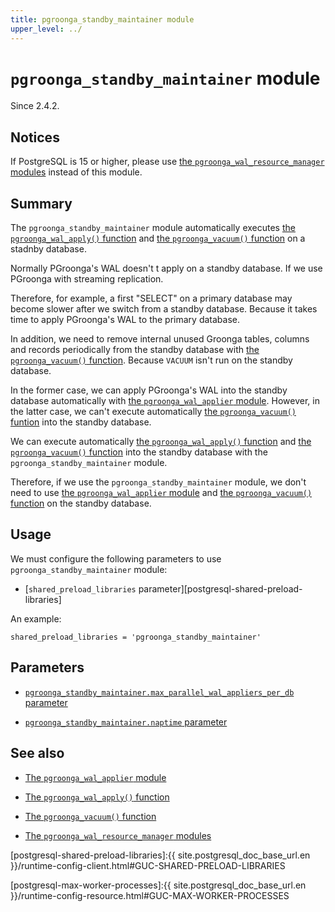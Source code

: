 ```yaml
---
title: pgroonga_standby_maintainer module
upper_level: ../
---
```


# `pgroonga_standby_maintainer` module

Since 2.4.2.

## Notices

If PostgreSQL is 15 or higher, please use [the `pgroonga_wal_resource_manager` modules][pgroonga-wal-resource-manager] instead of this module.

## Summary

The `pgroonga_standby_maintainer` module automatically executes [the `pgroonga_wal_apply()` function][pgroonga-wal-apply] and [the `pgroonga_vacuum()` function][pgroonga-vacuum] on a stadnby database.

Normally PGroonga's WAL doesn't t apply on a standby database.
If we use PGroonga with streaming replication.

Therefore, for example, a first \"SELECT\" on a primary database may become slower after we switch from a standby database. Because it takes time to apply PGroonga's WAL to the primary database.

In addition, we need to remove internal unused Groonga tables, columns and records periodically from the standby database with [the `pgroonga_vacuum()` function][pgroonga-vacuum]. Because `VACUUM` isn't run on the standby database.

In the former case, we can apply PGroonga's WAL into the standby database automatically with [the `pgroonga_wal_applier` module][pgroonga-wal-applier]. However, in the latter case, we can't execute automatically [the `pgroonga_vacuum()` funtion][pgroonga-vacuum] into the standby database.

We can execute automatically [the `pgroonga_wal_apply()` function][pgroonga-wal-apply] and [the `pgroonga_vacuum()` function][pgroonga-vacuum] into the standby database with the `pgroonga_standby_maintainer` module.

Therefore, if we use the `pgroonga_standby_maintainer` module, we don't need to use [the `pgroonga_wal_applier` module][pgroonga-wal-applier] and [the `pgroonga_vacuum()` function][pgroonga-vacuum] on the standby database.

## Usage

We must configure the following parameters to use `pgroonga_standby_maintainer` module:

  * [`shared_preload_libraries` parameter][postgresql-shared-preload-libraries]

An example:

```text
shared_preload_libraries = 'pgroonga_standby_maintainer'
```

## Parameters

  * [`pgroonga_standby_maintainer.max_parallel_wal_appliers_per_db` parameter][pgroonga-standby-maintainer-max-parallel-wal-appliers-per-db]

  * [`pgroonga_standby_maintainer.naptime` parameter][pgroonga-standby-maintainer-naptime]

## See also

  * [The `pgroonga_wal_applier` module][pgroonga-wal-applier]
  * [The `pgroonga_wal_apply()` function][pgroonga-wal-apply]
  * [The `pgroonga_vacuum()` function][pgroonga-vacuum]

  * [The `pgroonga_wal_resource_manager` modules][pgroonga-wal-resource-manager]

[pgroonga-wal-applier]:./pgroonga-wal-applier.html
[pgroonga-wal-apply]:../functions/pgroonga-wal-apply.html
[pgroonga-vacuum]:../functions/pgroonga-vacuum.html

[postgresql-shared-preload-libraries]:{{ site.postgresql_doc_base_url.en }}/runtime-config-client.html#GUC-SHARED-PRELOAD-LIBRARIES

[postgresql-max-worker-processes]:{{ site.postgresql_doc_base_url.en }}/runtime-config-resource.html#GUC-MAX-WORKER-PROCESSES

[pgroonga-standby-maintainer-max-parallel-wal-appliers-per-db]:../parameters/pgroonga-standby-maintainer-max-parallel-wal-appliers-per-db.html
[pgroonga-standby-maintainer-naptime]:../parameters/pgroonga-standby-maintainer-naptime.html

[pgroonga-wal-resource-manager]:../modules/pgroonga-wal-resource-manager.html
